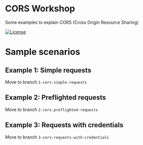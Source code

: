 CORS Workshop
=============
Some examples to explain CORS (Cross Origin Resource Sharing)

[![License](http://img.shields.io/:license-mit-blue.svg)](http://doge.mit-license.org)

# Sample scenarios

## Example 1: Simple requests
Move to branch `1-cors-simple-requests`

## Example 2: Preflighted requests
Move to branch `2-cors-preflighted-requests`

## Example 3: Requests with credentials
Move to branch `3-cors-requests-with-credentials`